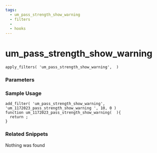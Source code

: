 ```yaml
---
tags: 
  - um_pass_strength_show_warning
  - filters
  - 
  - hooks
---
```

# um\_pass\_strength\_show\_warning

``` php:no-line-numbers
apply_filters( 'um_pass_strength_show_warning',  )
```
<div class='hook-sep'></div>

### Parameters

<div class='hook-sep'></div>



### Sample Usage

``` php:no-line-numbers
add_filter( 'um_pass_strength_show_warning', 'um_1172023_pass_strength_show_warning ', 10, 0 )
function um_1172023_pass_strength_show_warning(  ){
  return ;
}
```
<div class='hook-sep'></div>



### Related Snippets

Nothing was found

